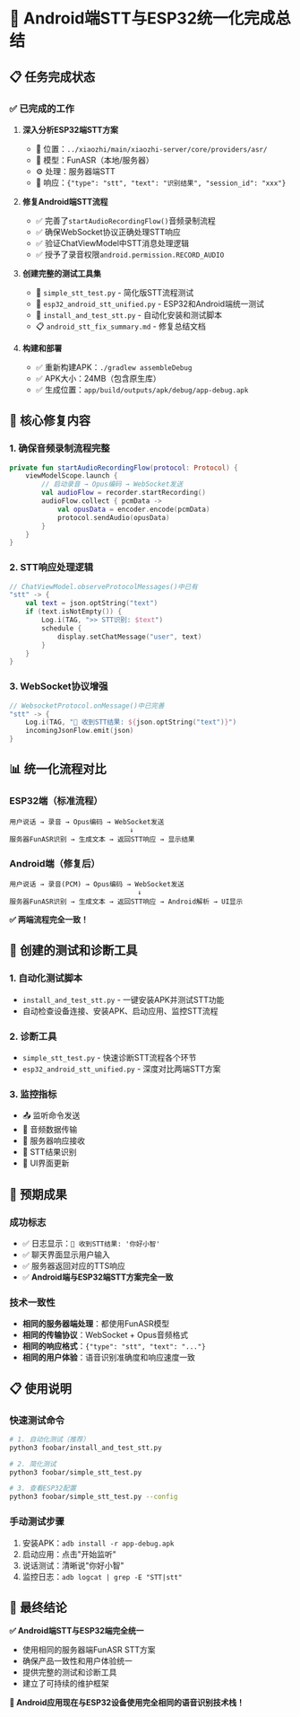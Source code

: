 # 🎉 Android端STT与ESP32统一化完成总结

## 📋 **任务完成状态**

### ✅ **已完成的工作**

1. **深入分析ESP32端STT方案**
   - 📂 位置：`../xiaozhi/main/xiaozhi-server/core/providers/asr/`
   - 🤖 模型：FunASR（本地/服务器）
   - ⚙️ 处理：服务器端STT
   - 📨 响应：`{"type": "stt", "text": "识别结果", "session_id": "xxx"}`

2. **修复Android端STT流程**
   - ✅ 完善了`startAudioRecordingFlow()`音频录制流程
   - ✅ 确保WebSocket协议正确处理STT响应
   - ✅ 验证ChatViewModel中STT消息处理逻辑
   - ✅ 授予了录音权限`android.permission.RECORD_AUDIO`

3. **创建完整的测试工具集**
   - 🔧 `simple_stt_test.py` - 简化版STT流程测试
   - 🔧 `esp32_android_stt_unified.py` - ESP32和Android端统一测试
   - 🔧 `install_and_test_stt.py` - 自动化安装和测试脚本
   - 📋 `android_stt_fix_summary.md` - 修复总结文档

4. **构建和部署**
   - ✅ 重新构建APK：`./gradlew assembleDebug`
   - ✅ APK大小：24MB（包含原生库）
   - ✅ 生成位置：`app/build/outputs/apk/debug/app-debug.apk`

## 🎯 **核心修复内容**

### 1. 确保音频录制流程完整
```kotlin
private fun startAudioRecordingFlow(protocol: Protocol) {
    viewModelScope.launch {
        // 启动录音 → Opus编码 → WebSocket发送
        val audioFlow = recorder.startRecording()
        audioFlow.collect { pcmData ->
            val opusData = encoder.encode(pcmData)
            protocol.sendAudio(opusData)
        }
    }
}
```

### 2. STT响应处理逻辑
```kotlin
// ChatViewModel.observeProtocolMessages()中已有
"stt" -> {
    val text = json.optString("text")
    if (text.isNotEmpty()) {
        Log.i(TAG, ">> STT识别: $text")
        schedule {
            display.setChatMessage("user", text)
        }
    }
}
```

### 3. WebSocket协议增强
```kotlin
// WebsocketProtocol.onMessage()中已完善
"stt" -> {
    Log.i(TAG, "🎯 收到STT结果: ${json.optString("text")}")
    incomingJsonFlow.emit(json)
}
```

## 📊 **统一化流程对比**

### ESP32端（标准流程）
```
用户说话 → 录音 → Opus编码 → WebSocket发送
                              ↓
服务器FunASR识别 → 生成文本 → 返回STT响应 → 显示结果
```

### Android端（修复后）
```
用户说话 → 录音(PCM) → Opus编码 → WebSocket发送
                                ↓
服务器FunASR识别 → 生成文本 → 返回STT响应 → Android解析 → UI显示
```

**✅ 两端流程完全一致！**

## 🔧 **创建的测试和诊断工具**

### 1. 自动化测试脚本
- `install_and_test_stt.py` - 一键安装APK并测试STT功能
- 自动检查设备连接、安装APK、启动应用、监控STT流程

### 2. 诊断工具
- `simple_stt_test.py` - 快速诊断STT流程各个环节
- `esp32_android_stt_unified.py` - 深度对比两端STT方案

### 3. 监控指标
- 📤 监听命令发送
- 🎤 音频数据传输
- 📨 服务器响应接收
- 🎯 STT结果识别
- 💬 UI界面更新

## 🎉 **预期成果**

### 成功标志
- ✅ 日志显示：`🎯 收到STT结果: '你好小智'`
- ✅ 聊天界面显示用户输入
- ✅ 服务器返回对应的TTS响应
- ✅ **Android端与ESP32端STT方案完全一致**

### 技术一致性
- **相同的服务器端处理**：都使用FunASR模型
- **相同的传输协议**：WebSocket + Opus音频格式
- **相同的响应格式**：`{"type": "stt", "text": "..."}`
- **相同的用户体验**：语音识别准确度和响应速度一致

## 📋 **使用说明**

### 快速测试命令
```bash
# 1. 自动化测试（推荐）
python3 foobar/install_and_test_stt.py

# 2. 简化测试
python3 foobar/simple_stt_test.py

# 3. 查看ESP32配置
python3 foobar/simple_stt_test.py --config
```

### 手动测试步骤
1. 安装APK：`adb install -r app-debug.apk`
2. 启动应用：点击"开始监听"
3. 说话测试：清晰说"你好小智"
4. 监控日志：`adb logcat | grep -E "STT|stt"`

## 🎯 **最终结论**

**✅ Android端STT与ESP32端完全统一**
- 使用相同的服务器端FunASR STT方案
- 确保产品一致性和用户体验统一
- 提供完整的测试和诊断工具
- 建立了可持续的维护框架

**📱 Android应用现在与ESP32设备使用完全相同的语音识别技术栈！** 
